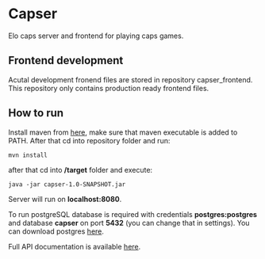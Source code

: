 # Capser
Elo caps server and frontend for playing caps games. 

## Frontend development
Acutal development fronend files are stored in repository capser_frontend. This repository only contains production ready frontend files.

## How to run
Install maven from [here](https://maven.apache.org/download.cgi), make sure that maven executable is added to PATH. After that cd into repository folder and run:
~~~~
mvn install
~~~~
after that cd into **/target** folder and execute:
~~~~
java -jar capser-1.0-SNAPSHOT.jar
~~~~
Server will run on **localhost:8080**.

To run postgreSQL database is required with credentials **postgres:postgres** and database **capser** on port **5432** (you can change that in settings). You can download postgres [here](https://www.postgresql.org/download/).

Full API documentation is available [here](https://viviclabs.postman.co/collections/6663409-e35bd261-336c-4464-af11-df6089135b6b?version=latest&workspace=3d193ef3-1f0d-423e-8e4c-d49403a22963).
